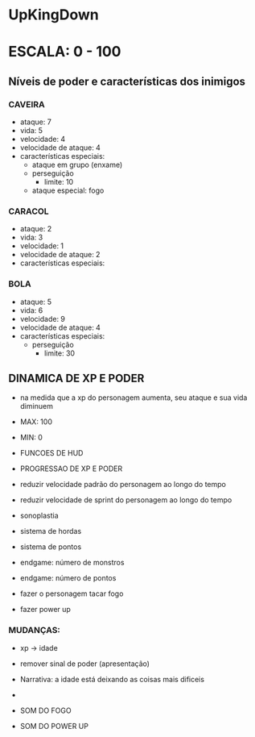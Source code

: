 # UpKingDown

# ESCALA: 0 - 100

## Níveis de poder e características dos inimigos

### CAVEIRA
- ataque: 7
- vida: 5
- velocidade: 4
- velocidade de ataque: 4
- características especiais:
  - ataque em grupo (enxame)
  - perseguição
    - limite: 10
  - ataque especial: fogo

### CARACOL
- ataque: 2
- vida: 3
- velocidade: 1
- velocidade de ataque: 2
- características especiais:

### BOLA
- ataque: 5
- vida: 6
- velocidade: 9
- velocidade de ataque: 4
- características especiais:
  - perseguição
    - limite: 30

## DINAMICA DE XP E PODER
- na medida que a xp do personagem aumenta, seu ataque e sua vida diminuem
- MAX: 100  
- MIN: 0

- FUNCOES DE HUD
- PROGRESSAO DE XP E PODER

- reduzir velocidade padrão do personagem ao longo do tempo
- reduzir velocidade de sprint do personagem ao longo do tempo  

- sonoplastia
- sistema de hordas
- sistema de pontos
- endgame: número de monstros
- endgame: número de pontos

- fazer o personagem tacar fogo
- fazer power up

### MUDANÇAS:
-  xp -> idade
-  remover sinal de poder (apresentação)
-  Narrativa: a idade está deixando as coisas mais dificeis
-  

- SOM DO FOGO
- SOM DO POWER UP